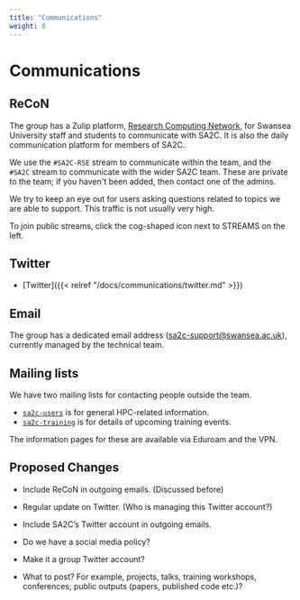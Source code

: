 ```yaml
---
title: "Communications"
weight: 8
---
```


# Communications

## ReCoN

The group has a Zulip platform, [Research Computing Network][recon],
for Swansea University staff and students to communicate with SA2C.
It is also the daily communication platform for members of SA2C.

We use the `#SA2C-RSE` stream to communicate within the team,
and the `#SA2C` stream to communicate with the wider SA2C team.
These are private to the team;
if you haven't been added,
then contact one of the admins.

We try to keep an eye out for users asking questions
related to topics we are able to support.
This traffic is not usually very high.

To join public streams,
click the cog-shaped icon next to STREAMS on the left.

## Twitter

- [Twitter]({{< relref "/docs/communications/twitter.md" >}})

## Email

The group has a dedicated email address (sa2c-support@swansea.ac.uk),
currently managed by the technical team.

## Mailing lists

We have two mailing lists for contacting people outside the team.

- [`sa2c-users`][sa2c-users] is for general HPC-related information.
- [`sa2c-training`][sa2c-training] is for details of upcoming training events.

The information pages for these are available via Eduroam and the VPN.

## Proposed Changes

- Include ReCoN in outgoing emails. (Discussed before)

- Regular update on Twitter. (Who is managing this Twitter account?)

- Include SA2C’s Twitter account in outgoing emails.

- Do we have a social media policy?

- Make it a group Twitter account?

- What to post? For example, projects, talks, training workshops, conferences, public outputs (papers, published code etc.)?

[recon]: https://recon.swansea.ac.uk
[sa2c-training]: https://mailman.swan.ac.uk/mailman/listinfo/sa2c-training
[sa2c-users]: https://mailman.swan.ac.uk/mailman/listinfo/sa2c-users
